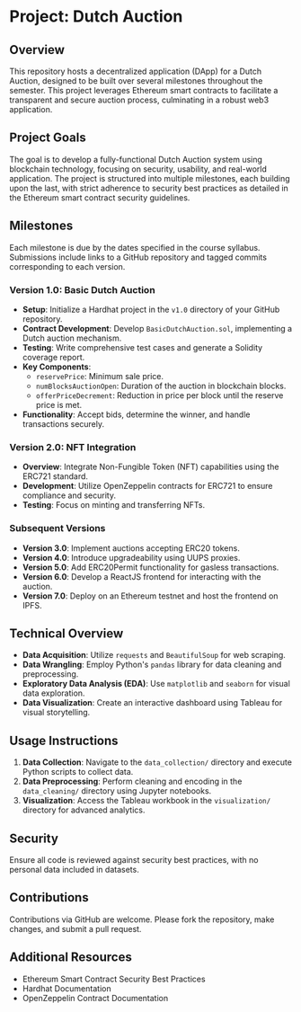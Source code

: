 
# Project: Dutch Auction

## Overview
This repository hosts a decentralized application (DApp) for a Dutch Auction, designed to be built over several milestones throughout the semester. This project leverages Ethereum smart contracts to facilitate a transparent and secure auction process, culminating in a robust web3 application.

## Project Goals
The goal is to develop a fully-functional Dutch Auction system using blockchain technology, focusing on security, usability, and real-world application. The project is structured into multiple milestones, each building upon the last, with strict adherence to security best practices as detailed in the Ethereum smart contract security guidelines.

## Milestones
Each milestone is due by the dates specified in the course syllabus. Submissions include links to a GitHub repository and tagged commits corresponding to each version.

### Version 1.0: Basic Dutch Auction
- **Setup**: Initialize a Hardhat project in the `v1.0` directory of your GitHub repository.
- **Contract Development**: Develop `BasicDutchAuction.sol`, implementing a Dutch auction mechanism.
- **Testing**: Write comprehensive test cases and generate a Solidity coverage report.
- **Key Components**:
  - `reservePrice`: Minimum sale price.
  - `numBlocksAuctionOpen`: Duration of the auction in blockchain blocks.
  - `offerPriceDecrement`: Reduction in price per block until the reserve price is met.
- **Functionality**: Accept bids, determine the winner, and handle transactions securely.

### Version 2.0: NFT Integration
- **Overview**: Integrate Non-Fungible Token (NFT) capabilities using the ERC721 standard.
- **Development**: Utilize OpenZeppelin contracts for ERC721 to ensure compliance and security.
- **Testing**: Focus on minting and transferring NFTs.

### Subsequent Versions
- **Version 3.0**: Implement auctions accepting ERC20 tokens.
- **Version 4.0**: Introduce upgradeability using UUPS proxies.
- **Version 5.0**: Add ERC20Permit functionality for gasless transactions.
- **Version 6.0**: Develop a ReactJS frontend for interacting with the auction.
- **Version 7.0**: Deploy on an Ethereum testnet and host the frontend on IPFS.

## Technical Overview
- **Data Acquisition**: Utilize `requests` and `BeautifulSoup` for web scraping.
- **Data Wrangling**: Employ Python's `pandas` library for data cleaning and preprocessing.
- **Exploratory Data Analysis (EDA)**: Use `matplotlib` and `seaborn` for visual data exploration.
- **Data Visualization**: Create an interactive dashboard using Tableau for visual storytelling.

## Usage Instructions
1. **Data Collection**: Navigate to the `data_collection/` directory and execute Python scripts to collect data.
2. **Data Preprocessing**: Perform cleaning and encoding in the `data_cleaning/` directory using Jupyter notebooks.
3. **Visualization**: Access the Tableau workbook in the `visualization/` directory for advanced analytics.

## Security
Ensure all code is reviewed against security best practices, with no personal data included in datasets.

## Contributions
Contributions via GitHub are welcome. Please fork the repository, make changes, and submit a pull request.

## Additional Resources
- Ethereum Smart Contract Security Best Practices
- Hardhat Documentation
- OpenZeppelin Contract Documentation
